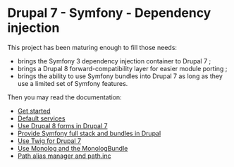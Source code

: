 # Drupal 7 - Symfony - Dependency injection

This project has been maturing enough to fill those needs:

 *  brings the Symfony 3 dependency injection container to Drupal 7 ;
 *  brings a Drupal 8 forward-compatibility layer for easier module porting ;
 *  brings the ability to use Symfony bundles into Drupal 7 as long as they
    use a limited set of Symfony features.

Then you may read the documentation:

 *  [Get started](Resources/docs/get-started.md)
 *  [Default services](Resources/docs/services.md)
 *  [Use Drupal 8 forms in Drupal 7](Resources/docs/forms.md)
 *  [Provide Symfony full stack and bundles in Drupal](Resources/docs/bundles.md)
 *  [Use Twig for Drupal 7](Resources/docs/twig.md)
 *  [Use Monolog and the MonologBundle](Resources/docs/monolog.md)
 *  [Path alias manager and path.inc](Resources/docs/aliasmanager.md)

